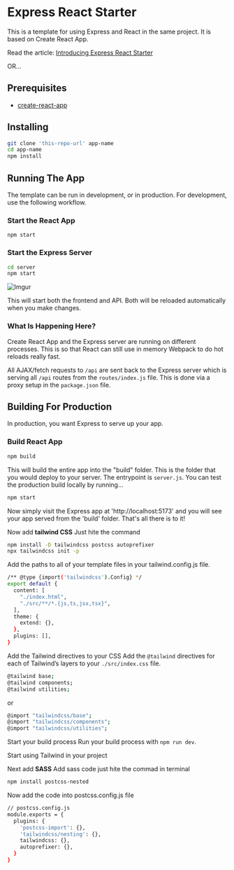 # Express React Starter

This is a template for using Express and React in the same project. It is based on Create React App.

Read the article: [Introducing Express React Starter](https://medium.com/burke-knows-words/introducing-express-react-starter-b6d299206a3a)

OR...

## Prerequisites

- [create-react-app](https://github.com/facebookincubator/create-react-app)

## Installing

```bash
git clone 'this-repo-url' app-name
cd app-name
npm install
```

## Running The App

The template can be run in development, or in production. For development, use the following workflow.

### Start the React App

```
npm start
```

### Start the Express Server

```bash
cd server
npm start
```

![Imgur](https://i.imgur.com/62fQTfJ.png)

This will start both the frontend and API. Both will be reloaded automatically when you make changes.

### What Is Happening Here?

Create React App and the Express server are running on different processes. This is so that React can still use in memory Webpack to do hot reloads really fast.

All AJAX/fetch requests to `/api` are sent back to the Express server which is serving all `/api` routes from the `routes/index.js` file. This is done via a proxy setup in the `package.json` file.

## Building For Production

In production, you want Express to serve up your app.

### Build React App

```bash
npm build
```

This will build the entire app into the "build" folder. This is the folder that you would deploy to your server. The entrypoint is `server.js`. You can test the production build locally by running...

```bash
npm start
```

Now simply visit the Express app at 'http://localhost:5173' and you will see your app served from the 'build' folder. That's all there is to it!

Now add <b> tailwind CSS</b>
Just hite the command 

```bash
npm install -D tailwindcss postcss autoprefixer
npx tailwindcss init -p
```

Add the paths to all of your template files in your tailwind.config.js file.

```bash
/** @type {import('tailwindcss').Config} */
export default {
  content: [
    "./index.html",
    "./src/**/*.{js,ts,jsx,tsx}",
  ],
  theme: {
    extend: {},
  },
  plugins: [],
}
```

Add the Tailwind directives to your CSS
Add the `@tailwind` directives for each of Tailwind’s layers to your `./src/index.css` file.
```bash
@tailwind base;
@tailwind components;
@tailwind utilities;
```
or
```bash
@import "tailwindcss/base";
@import "tailwindcss/components";
@import "tailwindcss/utilities";
```

Start your build process
Run your build process with `npm run dev`.

Start using Tailwind in your project

Next add <b>SASS</b>
Add sass code just hite the commad in terminal

```bash 
npm install postcss-nested
```

Now add the code into postcss.config.js file
```bash
// postcss.config.js
module.exports = {
  plugins: {
    'postcss-import': {},
    'tailwindcss/nesting': {},
    tailwindcss: {},
    autoprefixer: {},
  }
}
```